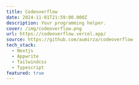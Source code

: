 ```yaml
---
title: Codeoverflow
date: 2024-11-01T21:59:00.000Z
description: Your programming helper.
cover: /img/codeoverflow.png
url: https://codeoverflow.vercel.app/
source: https://github.com/aumirza/codeoverflow
tech_stack:
  - Nextjs
  - Appwrite
  - Tailwindcss
  - Typescript
featured: true
---
```

